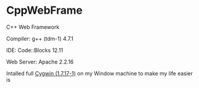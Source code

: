 CppWebFrame
===========

C++ Web Framework


Compiler: g++ (tdm-1) 4.7.1

IDE: Code::Blocks 12.11

Web Server: Apache 2.2.16

Intalled full [Cygwin (1.7.17-1)](http://www.cygwin.com/) on my Window machine to make my life easier is
